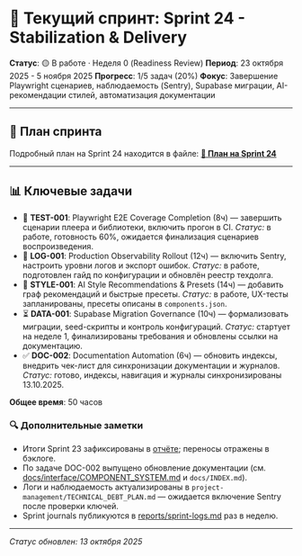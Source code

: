 # 🚀 Текущий спринт: Sprint 24 - Stabilization & Delivery

**Статус**: 🟡 В работе · Неделя 0 (Readiness Review)
**Период**: 23 октября 2025 - 5 ноября 2025
**Прогресс**: 1/5 задач (20%)
**Фокус**: Завершение Playwright сценариев, наблюдаемость (Sentry), Supabase миграции, AI-рекомендации стилей, автоматизация документации

---

## 🎯 План спринта

Подробный план на Sprint 24 находится в файле:
[**📝 План на Sprint 24**](sprint-24-plan.md)

---

## 📊 Ключевые задачи

- 🔄 **TEST-001**: Playwright E2E Coverage Completion (8ч) — завершить сценарии плеера и библиотеки, включить прогон в CI. *Статус:* в работе, готовность 60%, ожидается финализация сценариев воспроизведения.
- 🔄 **LOG-001**: Production Observability Rollout (12ч) — включить Sentry, настроить уровни логов и экспорт ошибок. *Статус:* в работе, подготовлен гайд по конфигурации и обновлён реестр техдолга.
- 🔄 **STYLE-001**: AI Style Recommendations & Presets (14ч) — добавить граф рекомендаций и быстрые пресеты. *Статус:* в работе, UX-тесты запланированы, пресеты описаны в `components.json`.
- ⏳ **DATA-001**: Supabase Migration Governance (10ч) — формализовать миграции, seed-скрипты и контроль конфигураций. *Статус:* стартует на неделе 1, финализированы требования и обновлены ссылки на документацию.
- ✅ **DOC-002**: Documentation Automation (6ч) — обновить индексы, внедрить чек-лист для синхронизации документации и журналов. *Статус:* готово, индексы, навигация и журналы синхронизированы 13.10.2025.

**Общее время**: 50 часов

### 🔍 Дополнительные заметки

- Итоги Sprint 23 зафиксированы в [отчёте](../reports/sprint-23-report.md); переносы отражены в бэклоге.
- По задаче DOC-002 выпущено обновление документации (см. [docs/interface/COMPONENT_SYSTEM.md](../../docs/interface/COMPONENT_SYSTEM.md) и `docs/INDEX.md`).
- Логи и наблюдаемость актуализированы в `project-management/TECHNICAL_DEBT_PLAN.md` — ожидается включение Sentry после проверки ключей.
- Sprint journals публикуются в [reports/sprint-logs.md](../reports/sprint-logs.md) раз в неделю.

---

*Статус обновлен: 13 октября 2025*
